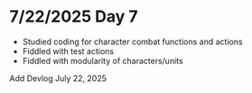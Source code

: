# 7/22/2025 Day 7

- Studied coding for character combat functions and actions
- Fiddled with test actions
- Fiddled with modularity of characters/units

Add Devlog July 22, 2025
